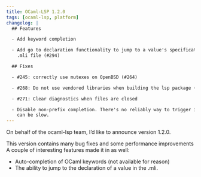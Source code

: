 ```yaml
---
title: OCaml-LSP 1.2.0
tags: [ocaml-lsp, platform]
changelog: |
  ## Features

  - Add keyword completion

  - Add go to declaration functionality to jump to a value's specification in a
    .mli file (#294)

  ## Fixes

  - #245: correctly use mutexes on OpenBSD (#264)

  - #268: Do not use vendored libraries when building the lsp package (#260)

  - #271: Clear diagnostics when files are closed

  - Disable non-prefix completion. There's no reliably way to trigger it and it
    can be slow.
---
```


On behalf of the ocaml-lsp team, I’d like to announce version 1.2.0.

This version contains many bug fixes and some performance improvements A couple of interesting features made it in as well:

- Auto-completion of OCaml keywords (not available for reason)
- The ability to jump to the declaration of a value in the .mli.
